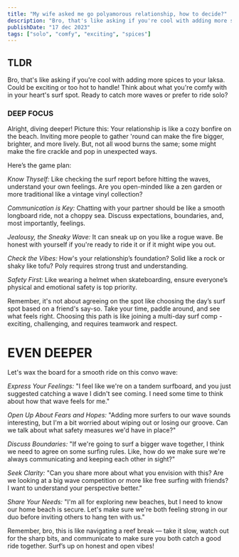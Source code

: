```yaml
---
title: "My wife asked me go polyamorous relationship, how to decide?"
description: "Bro, that's like asking if you're cool with adding more spices to your laksa. Could be exciting or too hot to handle!"
publishDate: "17 dec 2023"
tags: ["solo", "comfy", "exciting", "spices"]
---
```


## TLDR

Bro, that's like asking if you're cool with adding more spices to your laksa. Could be exciting or too hot to handle! Think about what you're comfy with in your heart's surf spot. Ready to catch more waves or prefer to ride solo?

### DEEP FOCUS

Alright, diving deeper! Picture this: Your relationship is like a cozy bonfire on the beach. Inviting more people to gather 'round can make the fire bigger, brighter, and more lively. But, not all wood burns the same; some might make the fire crackle and pop in unexpected ways.

Here’s the game plan:

_Know Thyself:_ Like checking the surf report before hitting the waves, understand your own feelings. Are you open-minded like a zen garden or more traditional like a vintage vinyl collection?

_Communication is Key:_ Chatting with your partner should be like a smooth longboard ride, not a choppy sea. Discuss expectations, boundaries, and, most importantly, feelings.

_Jealousy, the Sneaky Wave:_ It can sneak up on you like a rogue wave. Be honest with yourself if you're ready to ride it or if it might wipe you out.

_Check the Vibes:_ How's your relationship’s foundation? Solid like a rock or shaky like tofu? Poly requires strong trust and understanding.

_Safety First:_ Like wearing a helmet when skateboarding, ensure everyone’s physical and emotional safety is top priority.

Remember, it's not about agreeing on the spot like choosing the day’s surf spot based on a friend's say-so. Take your time, paddle around, and see what feels right. Choosing this path is like joining a multi-day surf comp - exciting, challenging, and requires teamwork and respect.

# EVEN DEEPER

Let's wax the board for a smooth ride on this convo wave:

_Express Your Feelings:_ "I feel like we're on a tandem surfboard, and you just suggested catching a wave I didn't see coming. I need some time to think about how that wave feels for me."

_Open Up About Fears and Hopes:_ "Adding more surfers to our wave sounds interesting, but I'm a bit worried about wiping out or losing our groove. Can we talk about what safety measures we'd have in place?"

_Discuss Boundaries:_ "If we're going to surf a bigger wave together, I think we need to agree on some surfing rules. Like, how do we make sure we're always communicating and keeping each other in sight?"

_Seek Clarity:_ "Can you share more about what you envision with this? Are we looking at a big wave competition or more like free surfing with friends? I want to understand your perspective better."

_Share Your Needs:_ "I'm all for exploring new beaches, but I need to know our home beach is secure. Let's make sure we're both feeling strong in our duo before inviting others to hang ten with us."

Remember, bro, this is like navigating a reef break — take it slow, watch out for the sharp bits, and communicate to make sure you both catch a good ride together. Surf’s up on honest and open vibes!

